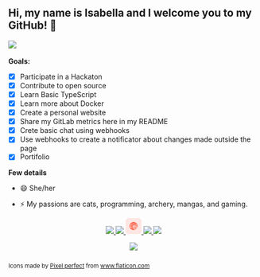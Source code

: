 ## Hi, my name is Isabella and I welcome you to my GitHub! 👋

<p>
  <img src="https://github-profile-trophy.vercel.app/?username=isabella-riquetti&theme=onedark&title=-Issues,-PullRequest,-Reviews" />
</p>

**Goals:**
- [X] Participate in a Hackaton
- [X] Contribute to open source
- [X] Learn Basic TypeScript
- [X] Learn more about Docker
- [x] Create a personal website
- [X] Share my GitLab metrics here in my README
- [X] Crete basic chat using webhooks
- [x] Use webhooks to create a notificator about changes made outside the page
- [x] Portifolio

**Few details**

- 😄 She/her

- ⚡ My passions are cats, programming, archery, mangas, and gaming.

<p align="center">
  <a target="_blank" href="https://stackoverflow.com/users/6650677/isabella-riquetti?tab=profile">
    <img src="/icons/stack-overflow.png">
  </a>
  <a target="_blank" href="mailto:isabella.riquetti@outlook.com">
    <img src="/icons/email.png">
  </a>
  <a target="_blank" href="https://isabella-riquetti.netlify.app/">
    <img src="/icons/click.png">
  </a>
  <a target="_blank" href="https://join.skype.com/invite/BYybLhPYhrYg">
    <img src="/icons/skype.png">
  </a>
  <a target="_blank" href="http://instagram.com/Riquettinha">
    <img src="/icons/instagram.png">
  </a>

</p>
<p align="center">	
  <img src="https://komarev.com/ghpvc/?username=isabella-riquetti&style=pixel" />
</p>
<sub>
	Icons made by <a href="https://icon54.com/" title="Pixel perfect">Pixel perfect</a> from <a href="https://www.flaticon.com/" title="Flaticon"> www.flaticon.com</a>
</sub>
